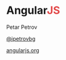 
# Angular<span style="color: #e24a4a;">JS</span>
Petar Petrov

[@ipetrovbg](https://twitter.com/ipetrovbg)

<span class="stick-to-footer stick-to-right">[angularjs.org](https://angularjs.org/)</span>
